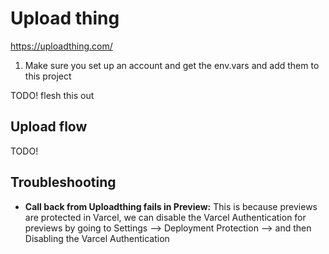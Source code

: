 # Upload thing

https://uploadthing.com/

1. Make sure you set up an account and get the env.vars and add them to this project

TODO! flesh this out

## Upload flow

TODO!

## Troubleshooting

- **Call back from Uploadthing fails in Preview:** This is because previews are protected in
  Varcel, we can disable the Varcel Authentication for previews by going to Settings --> Deployment
  Protection --> and then Disabling the Varcel Authentication
